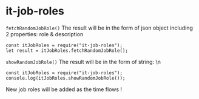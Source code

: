# it-job-roles

`fetchRandomJobRole()`
The result will be in the form of json object including 2 properties: role & description

```
const itJobRoles = require("it-job-roles");
let result = itJobRoles.fetchRandomJobRole();
```

`showRandomJobRole()`
The result will be in the form of string: <role>\n<description>
  
```
const itJobRoles = require("it-job-roles");
console.log(itJobRoles.showRandomJobRole());
```

New job roles will be added as the time flows ! 
